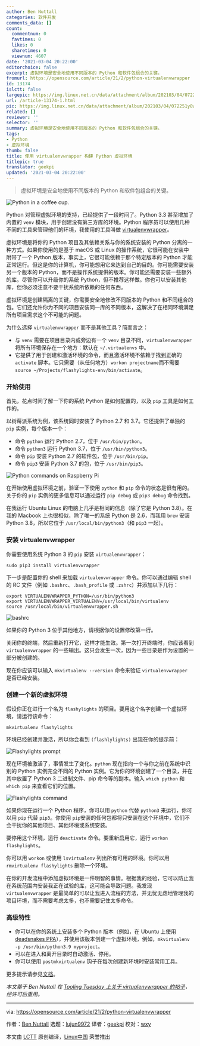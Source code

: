 ```yaml
---
author: Ben Nuttall
categories: 软件开发
comments_data: []
count:
  commentnum: 0
  favtimes: 0
  likes: 0
  sharetimes: 0
  viewnum: 4607
date: '2021-03-04 20:22:00'
editorchoice: false
excerpt: 虚拟环境是安全地使用不同版本的 Python 和软件包组合的关键。
fromurl: https://opensource.com/article/21/2/python-virtualenvwrapper
id: 13174
islctt: false
largepic: https://img.linux.net.cn/data/attachment/album/202103/04/072251y8wkis7c40i8crkw.jpg
url: /article-13174-1.html
pic: https://img.linux.net.cn/data/attachment/album/202103/04/072251y8wkis7c40i8crkw.jpg.thumb.jpg
related: []
reviewer: ''
selector: ''
summary: 虚拟环境是安全地使用不同版本的 Python 和软件包组合的关键。
tags:
- Python
- 虚拟环境
thumb: false
title: 使用 virtualenvwrapper 构建 Python 虚拟环境
titlepic: true
translator: geekpi
updated: '2021-03-04 20:22:00'
---
```



> 
> 虚拟环境是安全地使用不同版本的 Python 和软件包组合的关键。
> 
> 
> 


![](https://img.linux.net.cn/data/attachment/album/202103/04/072251y8wkis7c40i8crkw.jpg "Python in a coffee cup.")


Python 对管理虚拟环境的支持，已经提供了一段时间了。Python 3.3 甚至增加了内置的 `venv` 模块，用于创建没有第三方库的环境。Python 程序员可以使用几种不同的工具来管理他们的环境，我使用的工具叫做 [virtualenvwrapper](https://virtualenvwrapper.readthedocs.io/en/latest/index.html)。


虚拟环境是将你的 Python 项目及其依赖关系与你的系统安装的 Python 分离的一种方式。如果你使用的是基于 macOS 或 Linux 的操作系统，它很可能在安装中附带了一个 Python 版本，事实上，它很可能依赖于那个特定版本的 Python 才能正常运行。但这是你的计算机，你可能想用它来达到自己的目的。你可能需要安装另一个版本的 Python，而不是操作系统提供的版本。你可能还需要安装一些额外的库。尽管你可以升级你的系统 Python，但不推荐这样做。你也可以安装其他库，但你必须注意不要干扰系统所依赖的任何东西。


虚拟环境是创建隔离的关键，你需要安全地修改不同版本的 Python 和不同组合的包。它们还允许你为不同的项目安装同一库的不同版本，这解决了在相同环境满足所有项目需求这个不可能的问题。


为什么选择 `virtualenvwrapper` 而不是其他工具？简而言之：


* 与 `venv` 需要在项目目录内或旁边有一个 `venv` 目录不同，`virtualenvwrapper` 将所有环境保存在一个地方：默认在 `~/.virtualenvs` 中。
* 它提供了用于创建和激活环境的命令，而且激活环境不依赖于找到正确的 `activate` 脚本。它只需要（从任何地方）`workon projectname`而不需要 `source ~/Projects/flashylights-env/bin/activate`。


### 开始使用


首先，花点时间了解一下你的系统 Python 是如何配置的，以及 `pip` 工具是如何工作的。


以树莓派系统为例，该系统同时安装了 Python 2.7 和 3.7。它还提供了单独的 `pip` 实例，每个版本一个：


* 命令 `python` 运行 Python 2.7，位于 `/usr/bin/python`。
* 命令 `python3` 运行 Python 3.7，位于 `/usr/bin/python3`。
* 命令 `pip` 安装 Python 2.7 的软件包，位于 `/usr/bin/pip`。
* 命令 `pip3` 安装 Python 3.7 的包，位于 `/usr/bin/pip3`。


![Python commands on Raspberry Pi](https://img.linux.net.cn/data/attachment/album/202103/04/072404z8dyy04z7hdl0q4l.png "Python commands on Raspberry Pi")


在开始使用虚拟环境之前，验证一下使用 `python` 和 `pip` 命令的状态是很有用的。关于你的 `pip` 实例的更多信息可以通过运行 `pip debug` 或 `pip3 debug` 命令找到。


在我运行 Ubuntu Linux 的电脑上几乎是相同的信息（除了它是 Python 3.8）。在我的 Macbook 上也很相似，除了唯一的系统 Python 是 2.6，而我用 `brew` 安装 Python 3.8，所以它位于 `/usr/local/bin/python3`（和 `pip3` 一起）。


### 安装 virtualenvwrapper


你需要使用系统 Python 3 的 `pip` 安装 `virtualenvwrapper`：



```
sudo pip3 install virtualenvwrapper

```

下一步是配置你的 shell 来加载 `virtualenvwrapper` 命令。你可以通过编辑 shell 的 RC 文件（例如 `.bashrc`、`.bash_profile` 或 `.zshrc`）并添加以下几行：



```
export VIRTUALENVWRAPPER_PYTHON=/usr/bin/python3
export VIRTUALENVWRAPPER_VIRTUALENV=/usr/local/bin/virtualenv
source /usr/local/bin/virtualenvwrapper.sh

```

![bashrc](https://img.linux.net.cn/data/attachment/album/202103/04/072404qdlayezrlza5l6du.png "bashrc")


如果你的 Python 3 位于其他地方，请根据你的设置修改第一行。


关闭你的终端，然后重新打开它，这样才能生效。第一次打开终端时，你应该看到 `virtualenvwrapper` 的一些输出。这只会发生一次，因为一些目录是作为设置的一部分被创建的。


现在你应该可以输入 `mkvirtualenv --version` 命令来验证 `virtualenvwrapper` 是否已经安装。


### 创建一个新的虚拟环境


假设你正在进行一个名为 `flashylights` 的项目。要用这个名字创建一个虚拟环境，请运行该命令：



```
mkvirtualenv flashylights

```

环境已经创建并激活，所以你会看到 `(flashlylights)` 出现在你的提示前：


![Flashylights prompt](https://img.linux.net.cn/data/attachment/album/202103/04/072405flkicnnytklkw232.png "Flashylights prompt")


现在环境被激活了，事情发生了变化。`python` 现在指向一个与你之前在系统中识别的 Python 实例完全不同的 Python 实例。它为你的环境创建了一个目录，并在其中放置了 Python 3 二进制文件、pip 命令等的副本。输入 `which python` 和 `which pip` 来查看它们的位置。


![Flashylights command](https://img.linux.net.cn/data/attachment/album/202103/04/072405gskscwj6wy6l2w75.png "Flashylights command")


如果你现在运行一个 Python 程序，你可以用 `python` 代替 `python3` 来运行，你可以用 `pip` 代替 `pip3`。你使用 `pip`安装的任何包都将只安装在这个环境中，它们不会干扰你的其他项目、其他环境或系统安装。


要停用这个环境，运行 `deactivate` 命令。要重新启用它，运行 `workon flashylights`。


你可以用 `workon` 或使用 `lsvirtualenv` 列出所有可用的环境。你可以用 `rmvirtualenv flashylights` 删除一个环境。


在你的开发流程中添加虚拟环境是一件明智的事情。根据我的经验，它可以防止我在系统范围内安装我正在试验的库，这可能会导致问题。我发现 `virtualenvwrapper` 是最简单的可以让我进入流程的方法，并无忧无虑地管理我的项目环境，而不需要考虑太多，也不需要记住太多命令。


### 高级特性


* 你可以在你的系统上安装多个 Python 版本（例如，在 Ubuntu 上使用 [deadsnakes PPA](https://tooling.bennuttall.com/deadsnakes/)），并使用该版本创建一个虚拟环境，例如，`mkvirtualenv -p /usr/bin/python3.9 myproject`。
* 可以在进入和离开目录时自动激活、停用。
* 你可以使用 `postmkvirtualenv` 钩子在每次创建新环境时安装常用工具。


更多提示请参见[文档](https://virtualenvwrapper.readthedocs.io/en/latest/tips.html)。


*本文基于 Ben Nuttall 在 [Tooling Tuesday 上关于 virtualenvwrapper 的帖子](https://tooling.bennuttall.com/virtualenvwrapper/)，经许可后重用。*




---


via: <https://opensource.com/article/21/2/python-virtualenvwrapper>


作者：[Ben Nuttall](https://opensource.com/users/bennuttall) 选题：[lujun9972](https://github.com/lujun9972) 译者：[geekpi](https://github.com/geekpi) 校对：[wxy](https://github.com/wxy)


本文由 [LCTT](https://github.com/LCTT/TranslateProject) 原创编译，[Linux中国](https://linux.cn/) 荣誉推出